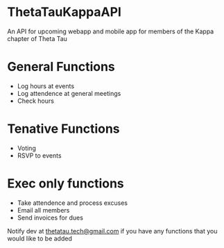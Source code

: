 # ThetaTauKappaAPI
An API for upcoming webapp and mobile app for members of the Kappa chapter of Theta Tau

# General Functions
- Log hours at events
- Log attendence at general meetings
- Check hours

# Tenative Functions
- Voting
- RSVP to events

# Exec only functions
- Take attendence and process excuses
- Email all members
- Send invoices for dues

Notify dev at thetatau.tech@gmail.com if you have any functions that you would like to be added
